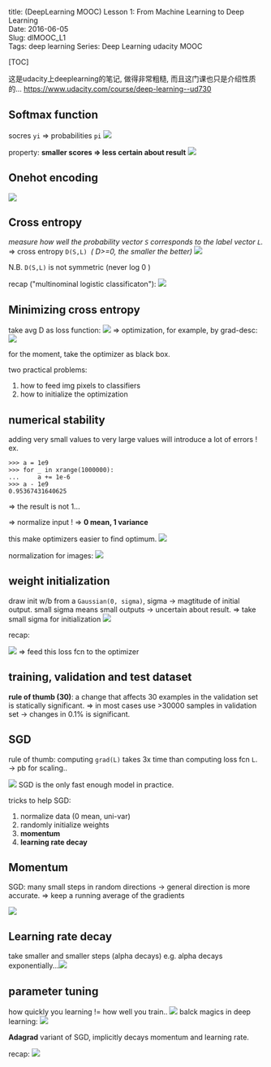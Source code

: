 title:  (DeepLearning MOOC) Lesson 1: From Machine Learning to Deep Learning        
Date: 2016-06-05     
Slug: dlMOOC_L1    
Tags: deep learning 
Series: Deep Learning udacity MOOC
 
[TOC]

这是udacity上deeplearning的笔记, 做得非常粗糙, 而且这门课也只是介绍性质的... 
<https://www.udacity.com/course/deep-learning--ud730>

Softmax function
----------------
socres ``yi`` ⇒ probabilities ``pi``
![](../images/dlMOOC_L1/pasted_image.png)

property: **smaller scores ⇒ less certain about result**
![](../images/dlMOOC_L1/pasted_image001.png)

Onehot encoding
---------------
![](../images/dlMOOC_L1/pasted_image002.png)

Cross entropy
-------------
*measure how well the probability vector *``S``* corresponds to the label vector *``L``*.* 
⇒ cross entropy ``D(S,L) ``*( D>=0, the smaller the better)*
![](../images/dlMOOC_L1/pasted_image003.png)

N.B. ``D(S,L)`` is not symmetric (never log 0 ) 

recap ("multinominal logistic classificaton"): 
![](../images/dlMOOC_L1/pasted_image004.png)


Minimizing cross entropy
------------------------
take avg D as loss function: 
![](../images/dlMOOC_L1/pasted_image008.png)
⇒ optimization, for example, by grad-desc: 
![](../images/dlMOOC_L1/pasted_image007.png)

for the moment, take the optimizer as black box. 

two practical problems: 

1. how to feed img pixels to classifiers 
2. how to initialize the optimization


numerical stability
-------------------
adding very small values to very large values will introduce a lot of errors ! 
ex. 

	>>> a = 1e9
	>>> for _ in xrange(1000000):
	...     a += 1e-6
	>>> a - 1e9
	0.95367431640625


⇒ the result is not 1... 

⇒ normalize input ! ⇒ **0 mean, 1 variance**

this make optimizers easier to find optimum. 
![](../images/dlMOOC_L1/pasted_image009.png)

normalization for images: 
![](../images/dlMOOC_L1/pasted_image010.png)

weight initialization
---------------------
draw init w/b from a ``Gaussian(0, sigma)``, sigma → magtitude of initial output. 
small sigma means small outputs → uncertain about result. 
⇒ take small sigma for initialization 
![](../images/dlMOOC_L1/pasted_image011.png)

recap: 

![](../images/dlMOOC_L1/pasted_image012.png)
⇒ feed this loss fcn to the optimizer 

training, validation and test dataset
-------------------------------------
**rule of thumb (30)**: 
a change that affects 30 examples in the validation set is statically significant. 
⇒ in most cases use >30000 samples in validation set → changes in 0.1% is significant. 

SGD
---
rule of thumb: computing ``grad(L)`` takes 3x time than computing loss fcn ``L``. → pb for scaling.. 

![](../images/dlMOOC_L1/pasted_image014.png)
SGD is the only fast enough model in practice. 

tricks to help SGD: 

1. normalize data (0 mean, uni-var)
2. randomly initialize weights
3. **momentum**
4. **learning rate decay**


Momentum
--------
SGD: many small steps in random directions → general direction is more accurate. 
⇒ keep a running average of the gradients

![](../images/dlMOOC_L1/pasted_image015.png)

Learning rate decay
-------------------
take smaller and smaller steps (alpha decays)
e.g. alpha decays exponentially...![](../images/dlMOOC_L1/pasted_image016.png)

parameter tuning
----------------
how quickly you learning != how well you train.. 
![](../images/dlMOOC_L1/pasted_image017.png)
balck magics in deep learning: 
![](../images/dlMOOC_L1/pasted_image018.png)

**Adagrad**
variant of SGD, implicitly decays momentum and learning rate. 

recap: 
![](../images/dlMOOC_L1/pasted_image019.png)
